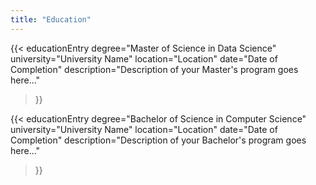 ```yaml
---
title: "Education"
---
```


{{< educationEntry
    degree="Master of Science in Data Science"
    university="University Name"
    location="Location"
    date="Date of Completion"
    description="Description of your Master's program goes here..."
>}}

{{< educationEntry
    degree="Bachelor of Science in Computer Science"
    university="University Name"
    location="Location"
    date="Date of Completion"
    description="Description of your Bachelor's program goes here..."
>}}

<!-- Add more education entries if needed -->
